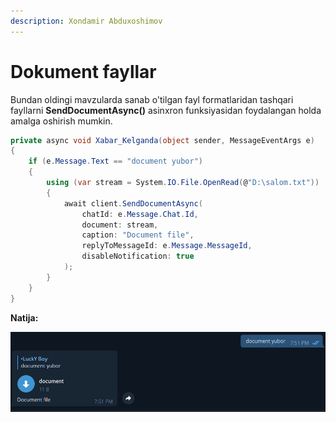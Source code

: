 ```yaml
---
description: Xondamir Abduxoshimov
---
```


# Dokument fayllar

Bundan oldingi mavzularda sanab o'tilgan fayl formatlaridan tashqari fayllarni **SendDocumentAsync()** asinxron funksiyasidan foydalangan holda amalga oshirish mumkin.

```csharp
private async void Xabar_Kelganda(object sender, MessageEventArgs e)
{
    if (e.Message.Text == "document yubor")
    {
        using (var stream = System.IO.File.OpenRead(@"D:\salom.txt"))
        {
            await client.SendDocumentAsync(
                chatId: e.Message.Chat.Id,
                document: stream,    
                caption: "Document file",
                replyToMessageId: e.Message.MessageId,
                disableNotification: true
            );
        }
    }
}
```

**Natija:**

![](<../../../../.gitbook/assets/image (107) (1) (1) (1) (1) (2) (2) (2) (2) (2) (1) (1) (1) (1) (1) (1) (1) (1) (1) (1) (1).png>)
